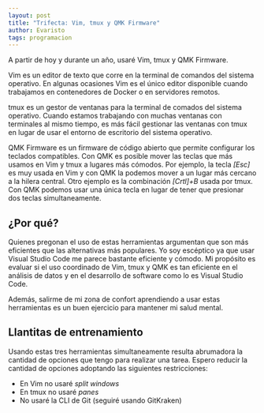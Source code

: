 ```yaml
---
layout: post
title: "Trifecta: Vim, tmux y QMK Firmware"
author: Evaristo
tags: programacion
---
```


A partir de hoy y durante un año, usaré Vim, tmux y QMK Firmware.

Vim es un editor de texto que corre en la terminal de comandos del sistema operativo. En algunas
ocasiones Vim es el único editor disponible cuando trabajamos en contenedores de Docker o en
servidores remotos.

tmux es un gestor de ventanas para la terminal de comados del sistema operativo. Cuando estamos
trabajando con muchas ventanas con terminales al mismo tiempo, es más fácil gestionar las ventanas
con tmux en lugar de usar el entorno de escritorio del sistema operativo.

QMK Firmware es un firmware de código abierto que permite configurar los teclados compatibles. Con
QMK es posible mover las teclas que más usamos en Vim y tmux a lugares más cómodos. Por ejemplo, la
tecla _[Esc]_ es muy usada en Vim y con QMK la podemos mover a un lugar más cercano a la hilera
central. Otro ejemplo es la combinación _[Crtl]+B_ usada por tmux. Con QMK podemos usar una única
tecla en lugar de tener que presionar dos teclas simultaneamente.

## ¿Por qué?

Quienes pregonan el uso de estas herramientas argumentan que son más eficientes
que las alternativas más populares. Yo soy escéptico ya que usar Visual Studio Code me parece
bastante eficiente y cómodo. Mi propósito es evaluar si el uso coordinado de Vim, tmux y QMK es tan
eficiente en el análisis de datos y en el desarrollo de software como lo es Visual Studio Code.

Además, salirme de mi zona de confort aprendiendo a usar estas herramientas es un buen ejercicio
para mantener mi salud mental.

## Llantitas de entrenamiento

Usando estas tres herramientas simultaneamente resulta abrumadora la cantidad de opciones que tengo
para realizar una tarea. Espero reducir la cantidad de opciones adoptando las siguientes
restricciones:

- En Vim no usaré _split windows_
- En tmux no usaré _panes_
- No usaré la CLI de Git (seguiré usando GitKraken)

